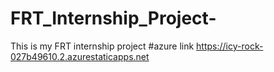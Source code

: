 # FRT_Internship_Project-
This is my FRT internship project
#azure link https://icy-rock-027b49610.2.azurestaticapps.net
